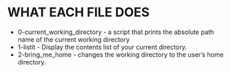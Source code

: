 # WHAT EACH FILE DOES

* 0-current_working_directory - a script that prints the absolute path name of the current working directory
* 1-listit - Display the contents list of your current directory.
* 2-bring_me_home - changes the working directory to the user’s home directory.

